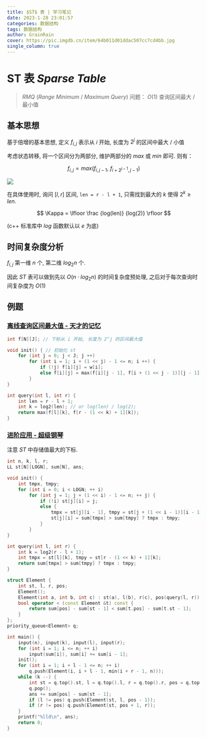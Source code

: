 ```yaml
---
title: $ST$ 表 | 学习笔记
date: 2023-1-28 23:01:57
categories: 数据结构
tags: 数据结构
author: GrainRain
cover: https://pic.imgdb.cn/item/64b011d01ddac507cc7cd4bb.jpg
single_column: true
---
```



# $\text{ST}$ 表 $Sparse\ Table$

> $RMQ$ ($Range\ Minimum\ /\ Maximum\ Query$) 问题：
> $O(1)$ 查询区间最大 / 最小值

## 基本思想

基于倍增的基本思想,  定义 $f_{i, j}$ 表示从 $i$ 开始, 长度为 $2^j$ 的区间中最大 / 小值

考虑状态转移, 将一个区间分为两部分, 维护两部分的 $max$ 或 $min$ 即可. 则有：

$$ f_{i, j} = max(f_{i, j - 1},\ f_{i + 2^{j - 1}, j - 1}) $$

![](https://pic.imgdb.cn/item/63d4c5c6face21e9efa1b86b.jpg)

在具体使用时, 询问 $[l, r]$ 区间, `len = r - l + 1`, 只需找到最大的 $k$ 使得 $2^k \geqslant len$. 

$$ \Kappa = \lfloor \frac {log(len)} {log(2)} \rfloor $$

(c++ 标准库中 $log$ 函数默认以 $e$ 为底)

## 时间复杂度分析

$f_{i, j}$ 第一维 $n$ 个, 第二维 $log_2n$ 个. 

因此 $ST$ 表可以做到先以 $O(n \cdot log_2n)$ 的时间复杂度预处理, 之后对于每次查询时间复杂度为 $O(1)$

## 例题

### [离线查询区间最大值 - 天才的记忆](https://www.acwing.com/problem/content/1275/) 

```cpp
int f[N][J]; // 下标从 i 开始, 长度为 2^j 的区间最大值

void init() { // 初始化 st 
	for (int j = 0; j < J; j ++)
		for (int i = 1; i + (1 << j) - 1 <= n; i ++) {
			if (!j) f[i][j] = w[i];
			else f[i][j] = max(f[i][j - 1], f[i + (1 << j - 1)][j - 1]);
		}
}

int query(int l, int r) {
	int len = r - l + 1;
	int k = log2(len); // or log(len) / log(2);
	return max(f[l][k], f[r - (1 << k) + 1][k]);
}
```

### [进阶应用 - 超级钢琴](https://www.luogu.com.cn/problem/P2048)

注意 $ST$ 中存储值最大的下标. 

```cpp
int n, k, l, r;
LL st[N][LOGN], sum[N], ans;

void init() {
	int tmpx, tmpy;
	for (int i = 0; i < LOGN; ++ i)
		for (int j = 1; j + (1 << i) - 1 <= n; ++ j) {
			if (!i) st[j][i] = j;
			else {
				tmpx = st[j][i - 1], tmpy = st[j + (1 << i - 1)][i - 1];
				st[j][i] = sum[tmpx] > sum[tmpy] ? tmpx : tmpy;
			}
		}
}

int query(int l, int r) {
	int k = log2(r - l + 1);
	int tmpx = st[l][k], tmpy = st[r - (1 << k) + 1][k];
	return sum[tmpx] > sum[tmpy] ? tmpx : tmpy;
}

struct Element {
	int st, l, r, pos;
	Element();
	Element(int a, int b, int c) : st(a), l(b), r(c), pos(query(l, r)) {}
	bool operator < (const Element &t) const {
		return sum[pos] - sum[st - 1] < sum[t.pos] - sum[t.st - 1];
	}
};
priority_queue<Element> q;

int main() {
	input(n), input(k), input(l), input(r);
	for (int i = 1; i <= n; ++ i) 
		input(sum[i]), sum[i] += sum[i - 1];
	init();
	for (int i = 1; i + l - 1 <= n; ++ i) 
		q.push(Element(i, i + l - 1, min(i + r - 1, n)));	
	while (k --) {
		int st = q.top().st, l = q.top().l, r = q.top().r, pos = q.top().pos;
		q.pop();
		ans += sum[pos] - sum[st - 1];
		if (l != pos) q.push(Element(st, l, pos - 1));
		if (r != pos) q.push(Element(st, pos + 1, r));
	}
	printf("%lld\n", ans);
	return 0;
}
```